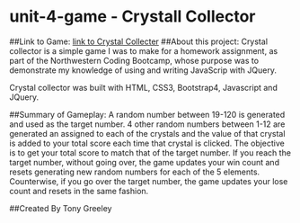 # unit-4-game - Crystall Collector

##Link to Game:
[link to Crystal Collecter](https://tonythetiger323.github.io/unit-4-game/)
##About this project:
Crystal collector is a simple game I was to make for a homework assignment, as part of the Northwestern Coding Bootcamp, whose purpose was to demonstrate my knowledge of using and writing JavaScrip with JQuery.

Crystal collector was built with HTML, CSS3, Bootstrap4, Javascript and JQuery.

##Summary of Gameplay:
A random number between 19-120 is generated and used as the target number. 4 other random numbers between 1-12 are generated an assigned to each of the crystals and the value of that crystal is added to your total score each time that crystal is clicked. The objective is to get your total score to match that of the target number. If you reach the target number, without going over, the game updates your win count and resets generating new random numbers for each of the 5 elements. Counterwise, if you go over the target number, the game updates your lose count and resets in the same fashion.

##Created By
Tony Greeley